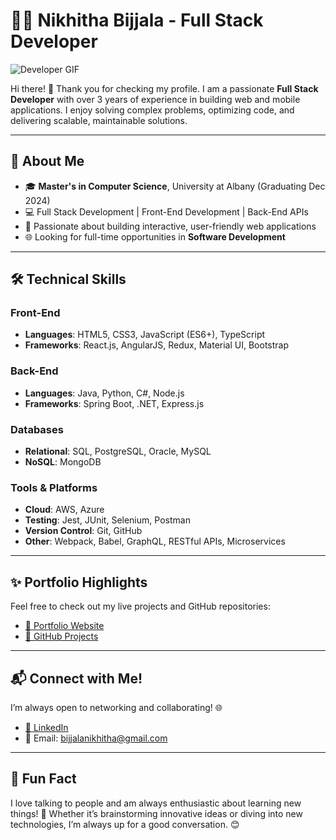 # 👩‍💻 Nikhitha Bijjala - Full Stack Developer 

![Developer GIF](https://media.giphy.com/media/L1R1tvI9svkIWwpVYr/giphy.gif)

Hi there! 👋 Thank you for checking my profile. I am a passionate **Full Stack Developer** with over 3 years of experience in building web and mobile applications. I enjoy solving complex problems, optimizing code, and delivering scalable, maintainable solutions.

---

## 🚀 About Me
- 🎓 **Master's in Computer Science**, University at Albany (Graduating Dec 2024)
- 💻 Full Stack Development | Front-End Development | Back-End APIs
- 🌟 Passionate about building interactive, user-friendly web applications
- 🌐 Looking for full-time opportunities in **Software Development**

---

## 🛠️ Technical Skills
### Front-End
- **Languages**: HTML5, CSS3, JavaScript (ES6+), TypeScript
- **Frameworks**: React.js, AngularJS, Redux, Material UI, Bootstrap

### Back-End
- **Languages**: Java, Python, C#, Node.js
- **Frameworks**: Spring Boot, .NET, Express.js

### Databases
- **Relational**: SQL, PostgreSQL, Oracle, MySQL
- **NoSQL**: MongoDB

### Tools & Platforms
- **Cloud**: AWS, Azure
- **Testing**: Jest, JUnit, Selenium, Postman
- **Version Control**: Git, GitHub
- **Other**: Webpack, Babel, GraphQL, RESTful APIs, Microservices

---

## ✨ Portfolio Highlights
Feel free to check out my live projects and GitHub repositories:
- [💼 Portfolio Website](https://nikhitha-bijjala-portfolio.com) 
- [📂 GitHub Projects](https://github.com/NikhithaBijjala)

---

## 📬 Connect with Me!
I’m always open to networking and collaborating! 🌐  
- [🔗 LinkedIn](https://www.linkedin.com/in/nikhitha-bijjala-54874618b/) 
- 📧 Email: bijjalanikhitha@gmail.com

---

## 🎯 Fun Fact
I love talking to people and am always enthusiastic about learning new things! 🌟 Whether it’s brainstorming innovative ideas or diving into new technologies, I’m always up for a good conversation. 😊





